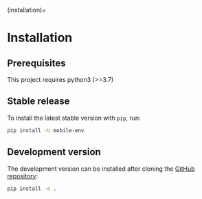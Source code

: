 (installation)=

# Installation
## Prerequisites
This project requires python3 (>=3.7)

## Stable release
To install the latest stable version with `pip`, run:
```bash
pip install -U mobile-env
```

## Development version
The development version can be installed after cloning the [GitHub repository](https://github.com/stefanbschneider/mobile-env):
```bash
pip install -e .
```
